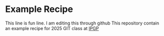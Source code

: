 # Example Recipe 
This line is fun line.
I am editing this through github
This repository contain an example recipe for 2025 GIT class at [IPGP](https://www.ipgp.fr/en/)
